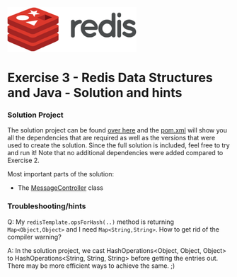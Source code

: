 <img src="../img/redis-logo-full-color-rgb.png" height=100/>

# Exercise 3 - Redis Data Structures and Java - Solution and hints

### Solution Project
The solution project can be found [over here](exercise3) and the [pom.xml](exercise3/pom.xml) will show you all the dependencies that are required as well as the versions that were used to create the solution. Since the full solution is included, feel free to try and run it! Note that no additional dependencies were added compared to Exercise 2.

Most important parts of the solution:
* The [MessageController](exercise3/src/main/java/com/redis/lars/exercise3/MessageController.java) class

### Troubleshooting/hints

Q: My `redisTemplate.opsForHash(..)` method is returning `Map<Object,Object>` and I need `Map<String,String>`. How to get rid of the compiler warning?

A: In the solution project, we cast HashOperations<Object, Object, Object> to HashOperations<String, String, String> before getting the entries out. There may be more efficient ways to achieve the same. ;)